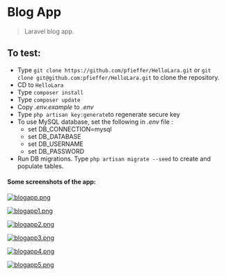 # Blog App
> Laravel blog app.
## To test:

* Type `git clone https://github.com/pfieffer/HelloLara.git` or `git clone git@github.com:pfieffer/HelloLara.git` to clone the repository.
* CD to `HelloLara`
* Type `composer install`
* Type `composer update`
* Copy *.env.example* to *.env*
* Type `php artisan key:generate`to regenerate secure key
* To use MySQL database, set the following in *.env* file :
   * set DB_CONNECTION=mysql
   * set DB_DATABASE
   * set DB_USERNAME
   * set DB_PASSWORD
* Run DB migrations. Type `php artisan migrate --seed` to create and populate tables.

#### Some screenshots of the app:

[![blogapp.png](https://s17.postimg.org/jclbr7rvz/blogapp.png)](https://postimg.org/image/3r4079fxn/)

[![blogapp1.png](https://s17.postimg.org/pqaeuh4hr/blogapp1.png)](https://postimg.org/image/jclbr7zln/)

[![blogapp2.png](https://s17.postimg.org/3r407aasv/blogapp2.png)](https://postimg.org/image/ahkhgpxyj/)

[![blogapp3.png](https://s17.postimg.org/jclbr87bj/blogapp3.png)](https://postimg.org/image/6l75kpxjf/)

[![blogapp4.png](https://s17.postimg.org/qskld12qn/blogapp4.png)](https://postimg.org/image/f3glp2brv/)

[![blogapp5.png](https://s17.postimg.org/565kw0jlr/blogapp5.png)](https://postimg.org/image/y8juyu5vf/)

